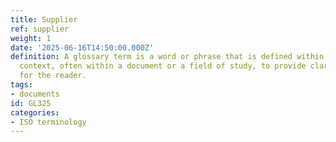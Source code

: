 ```yaml
---
title: Supplier
ref: supplier
weight: 1
date: '2025-06-16T14:50:00.000Z'
definition: A glossary term is a word or phrase that is defined within a specific
  context, often within a document or a field of study, to provide clarity and understanding
  for the reader.
tags:
- documents
id: GL325
categories:
- ISO terminology
---
```


